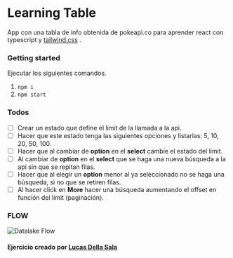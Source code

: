 # Learning Table
App con una tabla de info obtenida de pokeapi.co para aprender react con typescript y [tailwind.css](https://tailwindcss.com/) .
### Getting started
Ejecutar los siguientes comandos.
 1. `npm i`
 2. `npm start`
### Todos
-  [ ] Crear un estado que define el limit de la llamada a la api.
-  [ ] Hacer que este estado tenga las siguientes opciones y listarlas: 5, 10, 20, 50, 100.
-  [ ] Hacer que al cambiar de **option** en el **select** cambie el estado del limit. 
-  [ ] Al cambiar de **option** en el **select** que se haga una nueva búsqueda a la api sin que se repitan filas.
-  [ ] Hacer que al elegir un **option** menor al ya seleccionado no se haga una búsqueda, si no que se retiren filas.
-  [ ] Al hacer click en **More** hacer una búsqueda aumentando el offset en función del limit (paginación).

### FLOW
![Datalake Flow](https://im.ge/i/2wxgp)

#### Ejercicio creado por [Lucas Della Sala](https://www.linkedin.com/in/lucasdellasala/)
